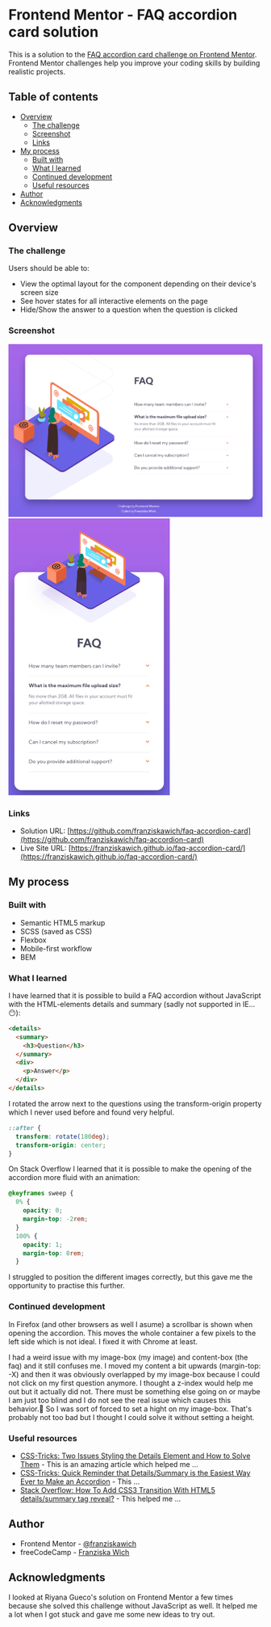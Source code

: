 # Frontend Mentor - FAQ accordion card solution

This is a solution to the [FAQ accordion card challenge on Frontend Mentor](https://www.frontendmentor.io/challenges/faq-accordion-card-XlyjD0Oam). Frontend Mentor challenges help you improve your coding skills by building realistic projects.

## Table of contents

- [Overview](#overview)
  - [The challenge](#the-challenge)
  - [Screenshot](#screenshot)
  - [Links](#links)
- [My process](#my-process)
  - [Built with](#built-with)
  - [What I learned](#what-i-learned)
  - [Continued development](#continued-development)
  - [Useful resources](#useful-resources)
- [Author](#author)
- [Acknowledgments](#acknowledgments)

## Overview

### The challenge

Users should be able to:

- View the optimal layout for the component depending on their device's screen size
- See hover states for all interactive elements on the page
- Hide/Show the answer to a question when the question is clicked

### Screenshot

![](./screenshot-desktop.png)
![](./screenshot-mobile.png)

### Links

- Solution URL: [https://github.com/franziskawich/faq-accordion-card](https://github.com/franziskawich/faq-accordion-card)
- Live Site URL: [https://franziskawich.github.io/faq-accordion-card/](https://franziskawich.github.io/faq-accordion-card/)

## My process

### Built with

- Semantic HTML5 markup
- SCSS (saved as CSS)
- Flexbox
- Mobile-first workflow
- BEM

### What I learned

I have learned that it is possible to build a FAQ accordion without JavaScript with the HTML-elements details and summary (sadly not supported in IE... 😶):

```html
<details>
  <summary>
    <h3>Question</h3>
  </summary>
  <div>
    <p>Answer</p>
  </div>
</details>
```

I rotated the arrow next to the questions using the transform-origin property which I never used before and found very helpful.

```css
::after {
  transform: rotate(180deg);
  transform-origin: center;
}
```

On Stack Overflow I learned that it is possible to make the opening of the accordion more fluid with an animation:

```css
@keyframes sweep {
  0% {
    opacity: 0;
    margin-top: -2rem;
  }
  100% {
    opacity: 1;
    margin-top: 0rem;
  }
```

I struggled to position the different images correctly, but this gave me the opportunity to practise this further.

### Continued development

In Firefox (and other browsers as well I asume) a scrollbar is shown when opening the accordion. This moves the whole container a few pixels to the left side which is not ideal. I fixed it with Chrome at least.

I had a weird issue with my image-box (my image) and content-box (the faq) and it still confuses me. I moved my content a bit upwards (margin-top: -X) and then it was obviously overlapped by my image-box because I could not click on my first question anymore. I thought a z-index would help me out but it actually did not. There must be something else going on or maybe I am just too blind and I do not see the real issue which causes this behavior.🤨 So I was sort of forced to set a hight on my image-box. That's probably not too bad but I thought I could solve it without setting a height.

### Useful resources

- [CSS-Tricks: Two Issues Styling the Details Element and How to Solve Them](https://css-tricks.com/two-issues-styling-the-details-element-and-how-to-solve-them/) - This is an amazing article which helped me ...
- [CSS-Tricks: Quick Reminder that Details/Summary is the Easiest Way Ever to Make an Accordion](https://css-tricks.com/quick-reminder-that-details-summary-is-the-easiest-way-ever-to-make-an-accordion/) - This ...
- [Stack Overflow: How To Add CSS3 Transition With HTML5 details/summary tag reveal?](https://stackoverflow.com/questions/38213329/how-to-add-css3-transition-with-html5-details-summary-tag-reveal) - This helped me ...

## Author

- Frontend Mentor - [@franziskawich](https://www.frontendmentor.io/profile/franziskawich)
- freeCodeCamp - [Franziska Wich](https://www.freecodecamp.org/fcc35fab9df-6b8c-445e-8aec-36ee00e99ba0)

## Acknowledgments

I looked at Riyana Gueco's solution on Frontend Mentor a few times because she solved this challenge without JavaScript as well. It helped me a lot when I got stuck and gave me some new ideas to try out.
